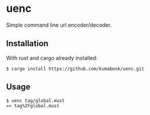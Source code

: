 # uenc

Simple command line url encoder/decoder.


## Installation

With rust and cargo already installed:

```shell
$ cargo install https://github.com/kumabook/uenc.git
```

## Usage

```shell
$ uenc tag/global.must
=> tag%2Fglobal.must
```
